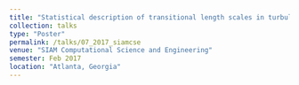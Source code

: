 ```yaml
---
title: "Statistical description of transitional length scales in turbulent mixing"
collection: talks
type: "Poster"
permalink: /talks/07_2017_siamcse
venue: "SIAM Computational Science and Engineering"
semester: Feb 2017
location: "Atlanta, Georgia"
---
```


